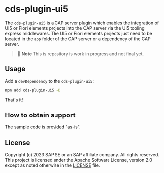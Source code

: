 # cds-plugin-ui5

The `cds-plugin-ui5` is a CAP server plugin which enables the integration of UI5 or Fiori elements projects into the CAP server via the UI5 tooling express middlewares. The UI5 or Fiori elements projects just need to be located in the `app` folder of the CAP server or a dependency of the CAP server.

> :construction: **Note**
> This is repository is work in progress and not final yet.

## Usage

Add a `devDependency` to the `cds-plugin-ui5`:

```sh
npm add cds-plugin-ui5 -D
```

That's it!

## How to obtain support

The sample code is provided "as-is".

## License

Copyright (c) 2023 SAP SE or an SAP affiliate company. All rights reserved.
This project is licensed under the Apache Software License, version 2.0 except as noted otherwise in the [LICENSE](LICENSE) file.
